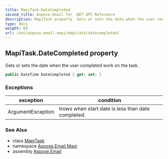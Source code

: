 ```yaml
---
title: MapiTask.DateCompleted
second_title: Aspose.Email for .NET API Reference
description: MapiTask property. Gets or sets the date when the user completed work on the task
type: docs
weight: 60
url: /net/aspose.email.mapi/mapitask/datecompleted/
---
```

## MapiTask.DateCompleted property

Gets or sets the date when the user completed work on the task.

```csharp
public DateTime DateCompleted { get; set; }
```

### Exceptions

| exception | condition |
| --- | --- |
| ArgumentException | trows when start date is less than date completed. |

### See Also

* class [MapiTask](../)
* namespace [Aspose.Email.Mapi](../../mapitask/)
* assembly [Aspose.Email](../../../)


